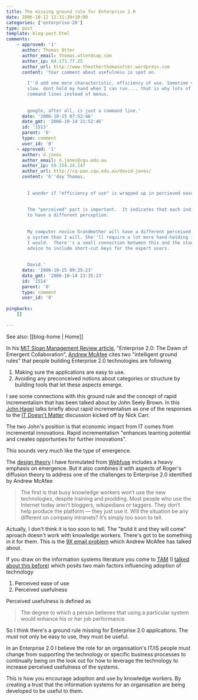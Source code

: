 ```yaml
---
title: The missing ground rule for Enterprise 2.0
date: 2006-10-12 11:31:39+10:00
categories: ['enterprise-20']
type: post
template: blog-post.html
comments:
    - approved: '1'
      author: Thomas Otter
      author_email: thomas.otter@sap.com
      author_ip: 84.173.77.25
      author_url: http://www.theotherthomasotter.wordpress.com
      content: 'Your comment about usefulness is spot on.
    
        I''d add one more characteristic, efficiency of use. Sometime very easy is too
        slow. dont hold my hand when I can run.... that is why lots of folks still use
        command lines instead of menus.
    
    
        google, after all, is just a command line.'
      date: '2006-10-15 07:52:46'
      date_gmt: '2006-10-14 21:52:46'
      id: '1513'
      parent: '0'
      type: comment
      user_id: '0'
    - approved: '1'
      author: d.jones
      author_email: d.jones@cqu.edu.au
      author_ip: 59.154.24.147
      author_url: http://cq-pan.cqu.edu.au/david-jones/
      content: 'G''day Thomas,
    
    
        I wonder if "efficiency of use" is wrapped up in percieved ease of use.
    
    
        The "perceived" part is important.  It indicates that each individual is likely
        to have a different perception.
    
    
        My computer novice Grandmother will have a different perceived ease of use of
        a system than I will. She''ll require a lot more hand-holding in the system than
        I would.  There''s a small connection between this and the standard GUI design
        advice to include short-cut keys for the expert users.
    
    
        David.'
      date: '2006-10-15 09:35:23'
      date_gmt: '2006-10-14 23:35:23'
      id: '1514'
      parent: '0'
      type: comment
      user_id: '0'
    
pingbacks:
    []
    
---
```


See also: [[blog-home | Home]]

In his [MIT Sloan Management Review article](http://sloanreview.mit.edu/smr/issue/2006/spring/06/), "Enterprise 2.0: The Dawn of Emergent Collaboration", [Andrew McAfee](http://blog.hbs.edu/faculty/amcafee/) cites two "intelligent ground rules" that people building Enterprise 2.0 technologies are following

1. Making sure the applications are easy to use.
2. Avoiding any preconceived notions about categories or structure by building tools that let these aspects emerge.

I see some connections with this ground rule and the concept of rapid incrementalism that has been talked about by John Seely Brown. In this [John Hagel](http://www.johnhagel.com/view20030515.shtml) talks briefly about rapid incrementalism as one of the responses to the [IT Doesn't Matter](http://www.nicholasgcarr.com/articles/matter.html) discussion kicked off by Nick Carr.

The two John's position is that economic impact from IT comes from incremental innovations. Rapid incrementalism "enhances learning potential and creates opportunties for further innovations".

This sounds very much like the type of emergence.

The [design theory](http://cq-pan.cqu.edu.au/david-jones/Publications/Papers_and_Books/formulation.pdf) I have formulated from [Webfuse](http://webfuse.cqu.edu.au/) includes a heavy emphasis on emergence. But it also combines it with aspects of Roger's diffusion theory to address one of the challenges to Enterprise 2.0 identified by Andrew McAfee

> The first is that busy knowledge workers won’t use the new technologies, despite training and prodding. Most people who use the Internet today aren’t bloggers, wikipedians or taggers. They don’t help produce the platform — they just use it. Will the situation be any different on company intranets? It’s simply too soon to tell.

Actually, I don't think it is too soon to tell. The "build it and they will come" aproach doesn't work with knowledge workers. There's got to be something in it for them. This is the [9X email problem](http://blog.hbs.edu/faculty/amcafee/index.php/faculty_amcafee_v3/the_9x_email_problem/) which Andrew McAfee has talked about.

If you draw on the information systems literature you come to [TAM](http://en.wikipedia.org/wiki/Technology_acceptance_model) (I [talked about this before](http://cq-pan.cqu.edu.au/david-jones/blog/?p=48)) which posits two main factors influencing adoption of technology

1. Perceived ease of use
2. Perceived usefulness

Perceived usefulness is defined as

> The degree to which a person believes that using a particular system would enhance his or her job performance.

So I think there's a ground rule missing for Enterprise 2.0 applications. The must not only be easy to use, they must be useful.

In an Enterprise 2.0 I believe the role for an organisation's IT/IS people must change from supporting the technology or specific business processes to continually being on the look out for how to leverage the technology to increase perceived usefulness of the systems.

This is how you encourage adoption and use by knowledge workers. By creating a trust that the information systems for an organisation are being developed to be useful to them.